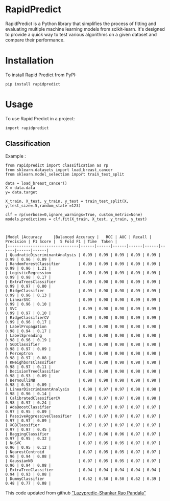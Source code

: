 # RapidPredict
RapidPredict is a Python library that simplifies the process of fitting and evaluating multiple machine learning models from scikit-learn. It's designed to provide a quick way to test various algorithms on a given dataset and compare their performance. 


# Installation

To install Rapid Predict from PyPI:

    pip install rapidpredict

# Usage

To use Rapid Predict in a project:

    import rapidpredict



## Classification

Example :

    from rapidpredict import classification as rp
    from sklearn.datasets import load_breast_cancer
    from sklearn.model_selection import train_test_split

    data = load_breast_cancer()
    X = data.data
    y= data.target

    X_train, X_test, y_train, y_test = train_test_split(X, y,test_size=.5,random_state =123)

    clf = rp(verbose=0,ignore_warnings=True, custom_metric=None)
    models,predictions = clf.fit(X_train, X_test, y_train, y_test)



    |Model |Accuracy	 |Balanced Accuracy |	ROC | AUC |	Recall |	Precision | F1 Score |	5 Fold F1 |	Time  Taken |
    |-------------------------------|------|------|------|------|------|------|------|------|
    | QuadraticDiscriminantAnalysis | 0.99 | 0.99 | 0.99 | 0.99 | 0.99 | 0.99 | 0.96 | 0.09 |
    | RandomForestClassifier        | 0.99 | 0.99 | 0.99 | 0.99 | 0.99 | 0.99 | 0.96 | 1.21 |
    | LogisticRegression            | 0.99 | 0.99 | 0.99 | 0.99 | 0.99 | 0.99 | 0.98 | 0.17 |
    | ExtraTreesClassifier          | 0.99 | 0.98 | 0.98 | 0.99 | 0.99 | 0.99 | 0.97 | 0.80 |
    | RidgeClassifier               | 0.99 | 0.98 | 0.98 | 0.99 | 0.99 | 0.99 | 0.96 | 0.13 |
    | LinearSVC                     | 0.99 | 0.98 | 0.98 | 0.99 | 0.99 | 0.99 | 0.96 | 0.10 |
    | SVC                           | 0.99 | 0.98 | 0.98 | 0.99 | 0.99 | 0.99 | 0.97 | 0.10 |
    | RidgeClassifierCV             | 0.99 | 0.98 | 0.98 | 0.99 | 0.99 | 0.99 | 0.96 | 0.17 |
    | LabelPropagation              | 0.98 | 0.98 | 0.98 | 0.98 | 0.98 | 0.98 | 0.94 | 0.17 |
    | LabelSpreading                | 0.98 | 0.98 | 0.98 | 0.98 | 0.98 | 0.98 | 0.96 | 0.19 |
    | SGDClassifier                 | 0.98 | 0.98 | 0.98 | 0.98 | 0.98 | 0.98 | 0.97 | 0.09 |
    | Perceptron                    | 0.98 | 0.98 | 0.98 | 0.98 | 0.98 | 0.98 | 0.97 | 0.08 |
    | KNeighborsClassifier          | 0.98 | 0.98 | 0.98 | 0.98 | 0.98 | 0.98 | 0.97 | 0.11 |
    | DecisionTreeClassifier        | 0.98 | 0.98 | 0.98 | 0.98 | 0.98 | 0.98 | 0.93 | 0.09 |
    | BernoulliNB                   | 0.98 | 0.98 | 0.98 | 0.98 | 0.98 | 0.98 | 0.93 | 0.09 |
    | LinearDiscriminantAnalysis    | 0.98 | 0.97 | 0.97 | 0.98 | 0.98 | 0.98 | 0.96 | 0.14 |
    | CalibratedClassifierCV        | 0.98 | 0.97 | 0.97 | 0.98 | 0.98 | 0.98 | 0.97 | 0.24 |
    | AdaBoostClassifier            | 0.97 | 0.97 | 0.97 | 0.97 | 0.97 | 0.97 | 0.95 | 0.89 |
    | PassiveAggressiveClassifier   | 0.97 | 0.97 | 0.97 | 0.97 | 0.97 | 0.97 | 0.97 | 0.09 |
    | XGBClassifier                 | 0.97 | 0.97 | 0.97 | 0.97 | 0.97 | 0.97 | 0.97 | 0.45 |
    | BaggingClassifier             | 0.97 | 0.96 | 0.96 | 0.97 | 0.97 | 0.97 | 0.95 | 0.32 |
    | NuSVC                         | 0.97 | 0.95 | 0.95 | 0.97 | 0.97 | 0.96 | 0.95 | 0.12 |
    | NearestCentroid               | 0.97 | 0.95 | 0.95 | 0.97 | 0.97 | 0.96 | 0.94 | 0.08 |
    | GaussianNB                    | 0.97 | 0.95 | 0.95 | 0.97 | 0.97 | 0.96 | 0.94 | 0.08 |
    | ExtraTreeClassifier           | 0.94 | 0.94 | 0.94 | 0.94 | 0.94 | 0.94 | 0.93 | 0.08 |
    | DummyClassifier               | 0.62 | 0.50 | 0.50 | 0.62 | 0.39 | 0.48 | 0.77 | 0.08 |



This code updated from github  ["Lazypredic-Shankar Rao Pandala"](https://github.com/shankarpandala/lazypredict) 
